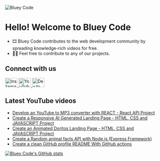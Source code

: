 ![Bluey Code](https://i.imgur.com/rBhrS8S.png)

# Hello! Welcome to Bluey Code

* 🎞 Bluey Code contributes to the web development community by spreading knowledge-rich videos for free.
* 👨‍💻 Feel free to contribute to any of our projects.

## Connect with us

<p>
    <a href="https://instagram.com/blueycode">
    <img
        src="https://raw.githubusercontent.com/rahuldkjain/github-profile-readme-generator/master/src/images/icons/Social/instagram.svg"
        alt="Instagram"
        height="30"
        width="40"
    />
    </a>
    <a href="https://www.youtube.com/@blueycode">
    <img
        src="https://raw.githubusercontent.com/rahuldkjain/github-profile-readme-generator/master/src/images/icons/Social/youtube.svg"
        alt="YouTube"
        height="30"
        width="40"
    />
    </a>
    <a href="https://dev.to/blueycode">
    <img
        src="https://raw.githubusercontent.com/rahuldkjain/github-profile-readme-generator/master/src/images/icons/Social/devto.svg"
        alt="Dev.to"
        height="30"
        width="40"
    />
    </a>
<p>

## Latest YouTube videos

<!-- YouTube video list only show up on GitHub, not on local development -->

<!-- BLOG-POST-LIST:START -->
- [Develop an YouTube to MP3 converter with REACT - React API Project](https://www.youtube.com/watch?v=Vna2IwPl4Kk)
- [Create a Responsive AI Generated Landing Page - HTML, CSS and JAVASCRIPT Project](https://www.youtube.com/watch?v=iZq4cjR5M6w)
- [Create an Animated Doritos Landing Page - HTML, CSS and JAVASCRIPT Project](https://www.youtube.com/watch?v=wq4ZCvMiyfA)
- [Create a Random animal facts API with Node.js &lpar;Express Framework&rpar;](https://www.youtube.com/watch?v=vY-re5SJp4k)
- [Create a clean GitHub profile README With GitHub actions](https://www.youtube.com/watch?v=COLLcLNNm1E)
<!-- BLOG-POST-LIST:END -->

[![Bluey Code's GitHub stats](https://github-readme-stats.vercel.app/api?username=blueycode&theme=dark&hide_border=true&show_icons=true)](https://github.com/anuraghazra/github-readme-stats)
